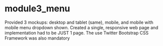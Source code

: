 # module3_menu
Provided 3 mockups: desktop and tablet (same), mobile, and mobile with mobile menu dropdown shown. Created a single, responsive web page and implementation had to be JUST 1 page. The use Twitter Bootstrap CSS Framework was also mandatory 
